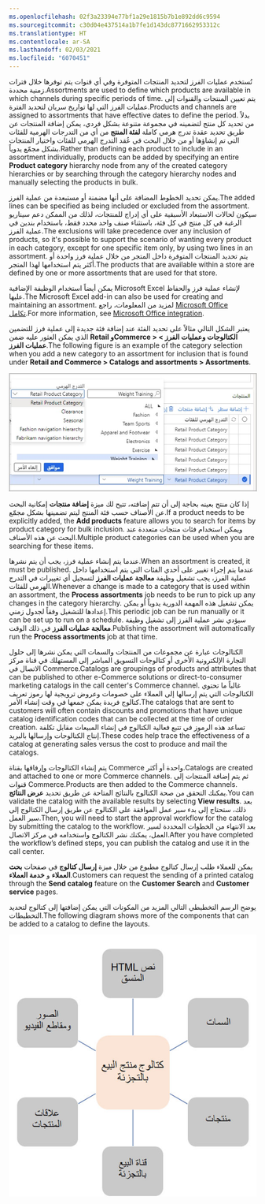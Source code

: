 ```yaml
---
ms.openlocfilehash: 02f3a23394e77bf1a29e1815b7b1e892dd6c9594
ms.sourcegitcommit: c30d04e437514a1b7fe1d143dc8771662953312c
ms.translationtype: HT
ms.contentlocale: ar-SA
ms.lasthandoff: 02/03/2021
ms.locfileid: "6070451"
---
```

<span data-ttu-id="6c493-101">تُستخدم عمليات الفرز لتحديد المنتجات المتوفرة وفي أي قنوات يتم توفرها خلال فترات زمنية محددة.</span><span class="sxs-lookup"><span data-stu-id="6c493-101">Assortments are used to define which products are available in which channels during specific periods of time.</span></span> <span data-ttu-id="6c493-102">يتم تعيين المنتجات والقنوات إلى عمليات الفرز التي لها تواريخ سريان لتحديد الفترة.</span><span class="sxs-lookup"><span data-stu-id="6c493-102">Products and channels are assigned to assortments that have effective dates to define the period.</span></span> <span data-ttu-id="6c493-103">بدلاً من تحديد كل منتج لتضمينه في مجموعة متنوعة بشكل فردي، يمكن إضافة المنتجات عن طريق تحديد عقدة تدرج هرمي كاملة **لفئة المنتج** من أي من التدرجات الهرمية للفئات التي تم إنشاؤها أو من خلال البحث في عُقد التدرج الهرمي للفئات واختيار المنتجات بشكل مجمّع يدوياً.</span><span class="sxs-lookup"><span data-stu-id="6c493-103">Rather than defining each product to include in an assortment individually, products can be added by specifying an entire **Product category** hierarchy node from any of the created category hierarchies or by searching through the category hierarchy nodes and manually selecting the products in bulk.</span></span> 

<span data-ttu-id="6c493-104">يمكن تحديد الخطوط المضافة على أنها مضمنة أو مستبعدة من عملية الفرز.</span><span class="sxs-lookup"><span data-stu-id="6c493-104">The added lines can be specified as being included or excluded from the assortment.</span></span> <span data-ttu-id="6c493-105">سيكون لحالات الاستبعاد الأسبقية على أي إدراج للمنتجات، لذلك من الممكن دعم سيناريو الرغبة في كل منتج في كل فئة، باستثناء صنف واحد محدد فقط، باستخدام بندين في عملية الفرز.</span><span class="sxs-lookup"><span data-stu-id="6c493-105">The exclusions will take precedence over any inclusion of products, so it's possible to support the scenario of wanting every product in each category, except for one specific item only, by using two lines in an assortment.</span></span> <span data-ttu-id="6c493-106">يتم تحديد المنتجات المتوفرة داخل المتجر من خلال عملية فرز واحدة أو أكثر يتم استخدامها لهذا المتجر.</span><span class="sxs-lookup"><span data-stu-id="6c493-106">The products that are available within a store are defined by one or more assortments that are used for that store.</span></span> 

<span data-ttu-id="6c493-107">يمكن أيضاً استخدام الوظيفة الإضافية Microsoft Excel لإنشاء عملية فرز والحفاظ عليها.</span><span class="sxs-lookup"><span data-stu-id="6c493-107">The Microsoft Excel add-in can also be used for creating and maintaining an assortment.</span></span> <span data-ttu-id="6c493-108">لمزيد من المعلومات، راجع [Microsoft Office تكامل](https://docs.microsoft.com/learn/modules/implement-common-integration-features-finance-ops/2-office/?azure-portal=true).</span><span class="sxs-lookup"><span data-stu-id="6c493-108">For more information, see [Microsoft Office integration](https://docs.microsoft.com/learn/modules/implement-common-integration-features-finance-ops/2-office/?azure-portal=true).</span></span> 

<span data-ttu-id="6c493-109">يعتبر الشكل التالي مثالاً على تحديد الفئة عند إضافة فئة جديدة إلى عملية فرز للتضمين الذي يمكن العثور عليه ضمن **Retail وCommerce > الكتالوجات وعمليات الفرز > عمليات الفرز**.</span><span class="sxs-lookup"><span data-stu-id="6c493-109">The following figure is an example of the category selection when you add a new category to an assortment for inclusion that is found under **Retail and Commerce > Catalogs and assortments > Assortments**.</span></span>
 
![ <span data-ttu-id="6c493-110">لقطة شاشة لاختيار فئة في صفحة عمليات الفرز.</span><span class="sxs-lookup"><span data-stu-id="6c493-110">Screenshot of a category selection on the Assortments page.</span></span>](../media/category-selection-ss.jpg)

<span data-ttu-id="6c493-111">إذا كان منتج بعينه بحاجة إلى أن تتم إضافته، تتيح لك ميزة **‏‫إضافة منتجات‬** إمكانية البحث عن الأصناف حسب فئة المنتج ليتم تضمينها بشكل مجمّع.</span><span class="sxs-lookup"><span data-stu-id="6c493-111">If a product needs to be explicitly added, the **Add products** feature allows you to search for items by product category for bulk inclusion.</span></span> <span data-ttu-id="6c493-112">ويمكن استخدام فئات منتجات متعددة عند البحث عن هذه الأصناف.</span><span class="sxs-lookup"><span data-stu-id="6c493-112">Multiple product categories can be used when you are searching for these items.</span></span> 

<span data-ttu-id="6c493-113">عندما يتم إنشاء عملية فرز، يجب أن يتم نشرها.</span><span class="sxs-lookup"><span data-stu-id="6c493-113">When an assortment is created, it must be published.</span></span> <span data-ttu-id="6c493-114">عندما يتم إجراء تغيير على أحدي الفئات التي يتم استخدامها داخل عملية الفرز، يجب تشغيل وظيفة **معالجة عمليات الفرز** لتسجيل أي تغييرات في التدرج الهرمي للفئات.</span><span class="sxs-lookup"><span data-stu-id="6c493-114">Whenever a change is made to a category that is used within an assortment, the **Process assortments** job needs to be run to pick up any changes in the category hierarchy.</span></span> <span data-ttu-id="6c493-115">يمكن تشغيل هذه المهمة الدورية يدوياً أو يمكن إعدادها للتشغيل وفقاً لجدول زمني.</span><span class="sxs-lookup"><span data-stu-id="6c493-115">This periodic job can be run manually or it can be set up to run on a schedule.</span></span> <span data-ttu-id="6c493-116">سيؤدي نشر عملية الفرز إلى تشغيل وظيفة **معالجة عمليات الفرز** في ذلك الوقت.</span><span class="sxs-lookup"><span data-stu-id="6c493-116">Publishing the assortment will automatically run the **Process assortments** job at that time.</span></span>

<span data-ttu-id="6c493-117">الكتالوجات عبارة عن مجموعات من المنتجات والسمات التي يمكن نشرها إلى حلول التجارة الإلكترونية الأخرى أو كتالوجات التسويق المباشر إلى المستهلك في قناة مركز الاتصال في Commerce.‬</span><span class="sxs-lookup"><span data-stu-id="6c493-117">Catalogs are groupings of products and attributes that can be published to other e-Commerce solutions or direct-to-consumer marketing catalogs in the call center's Commerce channel.</span></span> <span data-ttu-id="6c493-118">غالباً ما تحتوي الكتالوجات التي يتم إرسالها إلى العملاء على خصومات وعروض ترويجية لها رموز تعريف كتالوج فريدة يمكن جمعها في وقت إنشاء الأمر.</span><span class="sxs-lookup"><span data-stu-id="6c493-118">The catalogs that are sent to customers will often contain discounts and promotions that have unique catalog identification codes that can be collected at the time of order creation.</span></span> <span data-ttu-id="6c493-119">تساعد هذه الرموز في تتبع فعالية الكتالوج في إنشاء المبيعات مقابل تكلفة إنتاج الكتالوجات وإرسالها بالبريد.</span><span class="sxs-lookup"><span data-stu-id="6c493-119">These codes help trace the effectiveness of a catalog at generating sales versus the cost to produce and mail the catalogs.</span></span> 

<span data-ttu-id="6c493-120">يتم إنشاء الكتالوجات وإرفاقها بقناة Commerce واحدة أو أكثر.</span><span class="sxs-lookup"><span data-stu-id="6c493-120">Catalogs are created and attached to one or more Commerce channels.</span></span> <span data-ttu-id="6c493-121">ثم يتم إضافة المنتجات إلى قنوات Commerce.</span><span class="sxs-lookup"><span data-stu-id="6c493-121">Products are then added to the Commerce channels.</span></span> <span data-ttu-id="6c493-122">يمكنك التحقق من صحة الكتالوج بالنتائج المتاحة عن طريق تحديد **عرض النتائج**.</span><span class="sxs-lookup"><span data-stu-id="6c493-122">You can validate the catalog with the available results by selecting **View results**.</span></span> <span data-ttu-id="6c493-123">بعد ذلك، ستحتاج إلى بدء سير عمل الموافقة على الكتالوج عن طريق إرسال الكتالوج إلى سير العمل.</span><span class="sxs-lookup"><span data-stu-id="6c493-123">Then, you will need to start the approval workflow for the catalog by submitting the catalog to the workflow.</span></span> <span data-ttu-id="6c493-124">بعد الانتهاء من الخطوات المحددة لسير العمل، يمكنك نشر الكتالوج واستخدامه في مركز الاتصال.</span><span class="sxs-lookup"><span data-stu-id="6c493-124">After you have completed the workflow’s defined steps, you can publish the catalog and use it in the call center.</span></span> 

<span data-ttu-id="6c493-125">يمكن للعملاء طلب إرسال كتالوج مطبوع من خلال ميزة **إرسال كتالوج** في صفحات **بحث العملاء** و **خدمة العملاء**.</span><span class="sxs-lookup"><span data-stu-id="6c493-125">Customers can request the sending of a printed catalog through the **Send catalog** feature on the **Customer Search** and **Customer service** pages.</span></span>

<span data-ttu-id="6c493-126">يوضح الرسم التخطيطي التالي المزيد من المكونات التي يمكن إضافتها إلى كتالوج لتحديد التخطيطات.</span><span class="sxs-lookup"><span data-stu-id="6c493-126">The following diagram shows more of the components that can be added to a catalog to define the layouts.</span></span> 
 

![رسم تخطيطي لبرنامج Dynamics 365 Commerce يوضح مكونات الكتالوج.](../media/catalog-components-c.jpg)
